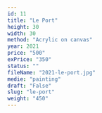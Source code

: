 ```yaml
---
id: 11
title: "Le Port"
height: 30
width: 30
method: "Acrylic on canvas"
year: 2021
price: "500"
exPrice: "350"
status: ""
fileName: "2021-le-port.jpg"
medie: "painting"
draft: "False"
slug: "le-port"
weight: "450"
---
```

